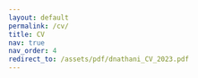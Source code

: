 ```yaml
---
layout: default
permalink: /cv/
title: CV
nav: true
nav_order: 4
redirect_to: /assets/pdf/dnathani_CV_2023.pdf
---
```


